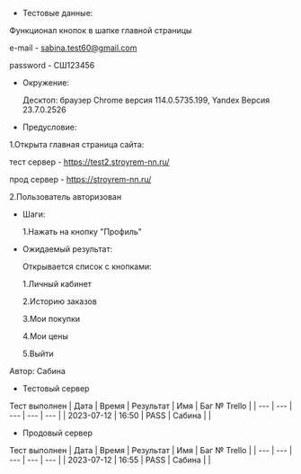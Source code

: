 * Тестовые данные:

 Функционал кнопок в шапке главной страницы
 
 e-mail - sabina.test60@gmail.com
 
 password - СШ123456
 
 * Окружение: 

	Десктоп: браузер Chrome версия 114.0.5735.199, Yandex Версия 23.7.0.2526
	
  
* Предусловие:

 1.Открыта главная страница сайта:
 
 тест сервер - https://test2.stroyrem-nn.ru/
 
 прод сервер - https://stroyrem-nn.ru/
 
 2.Пользователь авторизован
 

* Шаги:

  1.Нажать на кнопку "Профиль"

* Ожидаемый результат:

   Открывается список с кнопками:
   
    1.Личный кабинет
	
    2.Историю заказов
	
    3.Мои покупки
	
    4.Мои цены
	
    5.Выйти
  


Автор: Сабина

* Тестовый сервер 

Тест выполнен
| Дата | Время | Результат | Имя | Баг № Trello |
| --- | --- | --- | --- | --- |
| 2023-07-12 | 16:50 | PASS | Сабина |   | 

* Продовый сервер

Тест выполнен
| Дата | Время | Результат | Имя | Баг № Trello |
| --- | --- | --- | --- | --- |
| 2023-07-12 | 16:55 | PASS | Сабина |   | 
